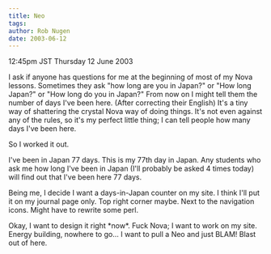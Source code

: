 ```yaml
---
title: Neo
tags: 
author: Rob Nugen
date: 2003-06-12
---
```


<p class=date>12:45pm JST Thursday 12 June 2003</p>

<p>I ask if anyone has questions for me at the beginning of most of my
Nova lessons.  Sometimes they ask "how long are you in Japan?" or "How
long Japan?" or "How long do you in Japan?"  From now on I might tell
them the number of days I've been here.  (After correcting their
English) It's a tiny way of shattering the crystal Nova way of doing
things.  It's not even against any of the rules, so it's my perfect
little thing; I can tell people how many days I've been here.</p>

<p>So I worked it out.</p>

<p>I've been in Japan 77 days.  This is my 77th day in Japan.  Any
students who ask me how long I've been in Japan (I'll probably be
asked 4 times today) will find out that I've been here 77 days.</p>

<p>Being me, I decide I want a days-in-Japan counter on my site.  I
think I'll put it on my journal page only.  Top right corner maybe.
Next to the navigation icons.  Might have to rewrite some perl.</p>

<p>Okay, I want to design it right *now*.  Fuck Nova; I want to work
on my site.  Energy building, nowhere to go...  I want to pull a Neo
and just BLAM!  Blast out of here.</p>

